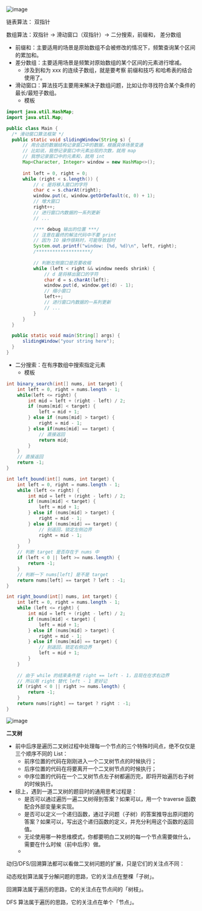 ![image](https://github.com/kkkkevx/DSA2/assets/108632304/998d9ebc-362b-4877-abed-d6f4eb4fe13e)

链表算法： 双指针

数组算法：双指针 -> 滑动窗口（双指针）-> 二分搜索，前缀和， 差分数组 
  - 前缀和：主要适用的场景是原始数组不会被修改的情况下，频繁查询某个区间的累加和。
  - 差分数组：主要适用场景是频繁对原始数组的某个区间的元素进行增减。
    - 涉及到和为 xxx 的连续子数组，就是要考察 前缀和技巧 和哈希表的结合使用了。
  - 滑动窗口：算法技巧主要用来解决子数组问题，比如让你寻找符合某个条件的最长/最短子数组。
    - 模板
  ```java
import java.util.HashMap;
import java.util.Map;

public class Main {
    /* 滑动窗口算法框架 */
    public static void slidingWindow(String s) {
        // 用合适的数据结构记录窗口中的数据，根据具体场景变通
        // 比如说，我想记录窗口中元素出现的次数，就用 map
        // 我想记录窗口中的元素和，就用 int
        Map<Character, Integer> window = new HashMap<>();
        
        int left = 0, right = 0;
        while (right < s.length()) {
            // c 是将移入窗口的字符
            char c = s.charAt(right);
            window.put(c, window.getOrDefault(c, 0) + 1);
            // 增大窗口
            right++;
            // 进行窗口内数据的一系列更新
            // ...

            /*** debug 输出的位置 ***/
            // 注意在最终的解法代码中不要 print
            // 因为 IO 操作很耗时，可能导致超时
            System.out.printf("window: [%d, %d)\n", left, right);
            /********************/
            
            // 判断左侧窗口是否要收缩
            while (left < right && window needs shrink) {
                // d 是将移出窗口的字符
                char d = s.charAt(left);
                window.put(d, window.get(d) - 1);
                // 缩小窗口
                left++;
                // 进行窗口内数据的一系列更新
                // ...
            }
        }
    }

    public static void main(String[] args) {
        slidingWindow("your string here");
    }
}
```
  - 二分搜索：在有序数组中搜索指定元素
    - 模板  
```java
int binary_search(int[] nums, int target) {
    int left = 0, right = nums.length - 1; 
    while(left <= right) {
        int mid = left + (right - left) / 2;
        if (nums[mid] < target) {
            left = mid + 1;
        } else if (nums[mid] > target) {
            right = mid - 1; 
        } else if(nums[mid] == target) {
            // 直接返回
            return mid;
        }
    }
    // 直接返回
    return -1;
}

int left_bound(int[] nums, int target) {
    int left = 0, right = nums.length - 1;
    while (left <= right) {
        int mid = left + (right - left) / 2;
        if (nums[mid] < target) {
            left = mid + 1;
        } else if (nums[mid] > target) {
            right = mid - 1;
        } else if (nums[mid] == target) {
            // 别返回，锁定左侧边界
            right = mid - 1;
        }
    }
    // 判断 target 是否存在于 nums 中
    if (left < 0 || left >= nums.length) {
        return -1;
    }
    // 判断一下 nums[left] 是不是 target
    return nums[left] == target ? left : -1;
}

int right_bound(int[] nums, int target) {
    int left = 0, right = nums.length - 1;
    while (left <= right) {
        int mid = left + (right - left) / 2;
        if (nums[mid] < target) {
            left = mid + 1;
        } else if (nums[mid] > target) {
            right = mid - 1;
        } else if (nums[mid] == target) {
            // 别返回，锁定右侧边界
            left = mid + 1;
        }
    }
    
    // 由于 while 的结束条件是 right == left - 1，且现在在求右边界
    // 所以用 right 替代 left - 1 更好记
    if (right < 0 || right >= nums.length) {
        return -1;
    }
    return nums[right] == target ? right : -1;
}

```

![image](https://github.com/kkkkevx/DSA2/assets/108632304/f754e867-4c4f-4a0e-b6df-cd5831245105)

**二叉树**
  - 前中后序是遍历二叉树过程中处理每一个节点的三个特殊时间点，绝不仅仅是三个顺序不同的 List：
    - 前序位置的代码在刚刚进入一个二叉树节点的时候执行；
    - 后序位置的代码在将要离开一个二叉树节点的时候执行；
    - 中序位置的代码在一个二叉树节点左子树都遍历完，即将开始遍历右子树的时候执行。
  - 综上，遇到一道二叉树的题目时的通用思考过程是：
    - 是否可以通过遍历一遍二叉树得到答案？如果可以，用一个 traverse 函数配合外部变量来实现。
    - 是否可以定义一个递归函数，通过子问题（子树）的答案推导出原问题的答案？如果可以，写出这个递归函数的定义，并充分利用这个函数的返回值。
    - 无论使用哪一种思维模式，你都要明白二叉树的每一个节点需要做什么，需要在什么时候（前中后序）做。
    - 
动归/DFS/回溯算法都可以看做二叉树问题的扩展，只是它们的关注点不同：

动态规划算法属于分解问题的思路，它的关注点在整棵「子树」。

回溯算法属于遍历的思路，它的关注点在节点间的「树枝」。

DFS 算法属于遍历的思路，它的关注点在单个「节点」。

